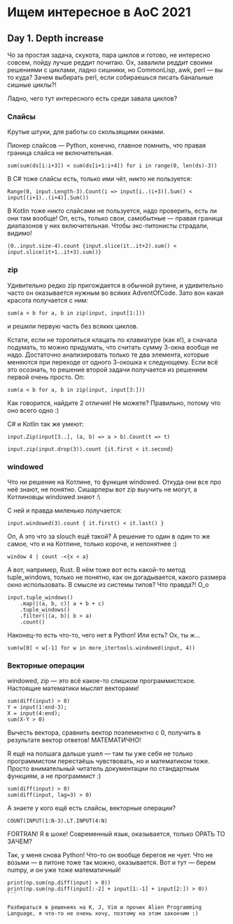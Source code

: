 # Ищем интересное в AoC 2021 

## Day 1. Depth increase

Чо за простая задача, скукота, пара циклов и готово, не интересно совсем, пойду лучше реддит почитаю.
Ох, завалили реддит своими решениями с циклами, ладно сишники, но CommonLisp, awk, perl — вы то куда? 
Зачем выбирать perl, если собираешься писать банальные сишные циклы?!

Ладно, чего тут интересного есть среди завала циклов?

### Слайсы

Крутые штуки, для работы со скользящими окнами.

Пионер слайсов — Python, конечно, главное помнить, что правая граница слайса не включительная.

`sum(sum(ds[i:i+3]) < sum(ds[i+1:i+4]) for i in range(0, len(ds)-3))`

В C# тоже слайсы есть, только ими чёт, никто не пользуется:

`Range(0, input.Length-3).Count(i => input[i..(i+3)].Sum() < input[(i+1)..(i+4)].Sum())`

В Kotlin тоже никто слайсами не пользуется, надо проверить, есть ли они там вообще!
Оп, есть, только свои, самобытные — правая граница диапазонов у них включительная. Чтобы экс-питонисты страдали, видимо!

`(0..input.size-4).count {input.slice(it..it+2).sum() < input.slice(it+1..it+3).sum()}`

### zip

Удивительно редко zip пригождается в обычной рутине, и удивительно часто он оказывается нужным во всяких AdventOfCode.
Зато вон какая красота получается с ним:

`sum(a < b for a, b in zip(input, input[1:]))`

и решили первую часть без всяких циклов.

Кстати, если не торопиться клацать по клавиатуре (как я!), а сначала подумать, то можно придумать, что считать сумму 3-окна вообще не надо. 
Достаточно анализировать только те два элемента, которые меняются при переходе от одного 3-окошка к следующему.
Если всё это осознать, то решение второй задачи получается из решением первой очень просто. Оп:

`sum(a < b for a, b in zip(input, input[3:]))`

Как говорится, найдите 2 отличия! Не можете? Правильно, потому что оно всего одно :)

C# и Kotlin так же умеют:

`input.Zip(input[3..], (a, b) => a > b).Count(t => t)`

`input.zip(input.drop(3)).count {it.first < it.second}`

### windowed

Что ни решение на Котлине, то функция windowed. Откуда они все про неё знают, не понятно. Сишарперы вот zip выучить не могут, а Котлиновцы windowed знают :\

С ней и правда миленько получается:

`input.windowed(3).count { it.first() < it.last() }`

Оп, А это что за slouch ещё такой? А решение то один в один то же самое, что и на Котлине, только короче, и непонятнее :)

`window 4 | count -<{x < a}`

А вот, например, Rust. В нём тоже вот есть какой-то метод tuple_windows, только не понятно, как он догадывается, какого размера окно использовать. В смысле из системы типов? Что правда?! O_o

```
input.tuple_windows()
	.map(|(a, b, c)| a + b + c)
    .tuple_windows()
    .filter(|(a, b)| b > a)
    .count()
```

Наконец-то есть что-то, чего нет в Python! Или есть? Ох, ты ж...

`sum(w[0] < w[-1] for w in more_itertools.windowed(input, 4))`

### Векторные операции

windowed, zip — это всё какое-то слишком программистское. Настоящие математики мыслят векторами!
```
sum(diff(input) > 0)
Y = input(1:end-3);
X = input(4:end);
sum(X-Y > 0)
```

Вычесть вектора, сравнить вектор поэлементно с 0, получить в результате вектор ответов! МАТЕМАТИЧНО!

R ещё на полшага дальше ушел — там ты уже себя не только программистом перестаёшь чувствовать, но и математиком тоже. Просто внимательный читатель документации по стандартным функциям, а не программист :)

```
sum(diff(input) > 0)
sum(diff(input, lag=3) > 0)
```

А знаете у кого ещё есть слайсы, векторные операции? 

```
COUNT(INPUT(1:N-3).LT.INPUT(4:N)
```
 
FORTRAN! Я в шоке! Современный язык, оказывается, только ОРАТЬ ТО ЗАЧЕМ?

Так, у меня снова Python! 
Что-то он вообще берегов не чует. Что не возьми — в питоне тоже так можно, оказывается.
Вот и тут — берем numpy, и он уже тоже математичный!

````
print(np.sum(np.diff(input) > 0))
print(np.sum(np.diff(input[:-2] + input[1:-1] + input[2:]) > 0))
```

Разбираться в решениях на K, J, Vim и прочих Alien Programming Language, я что-то не очень хочу, поэтому на этом закончим :)